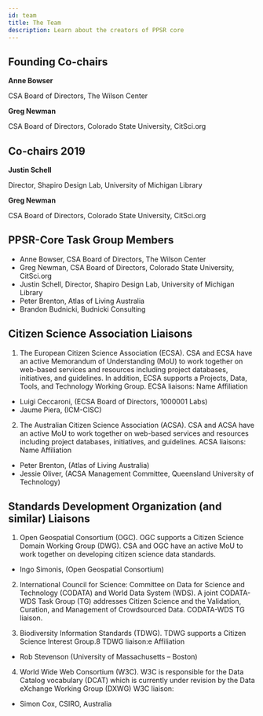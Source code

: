 ```yaml
---
id: team
title: The Team
description: Learn about the creators of PPSR core
---
```


## Founding Co-chairs

**Anne Bowser**

CSA Board of Directors, The Wilson Center

**Greg Newman**

CSA Board of Directors, Colorado State University, CitSci.org


## Co-chairs 2019

**Justin Schell**

Director, Shapiro Design Lab, University of Michigan Library

**Greg Newman**

CSA Board of Directors, Colorado State University, CitSci.org

## PPSR-Core Task Group Members
-	Anne Bowser, CSA Board of Directors, The Wilson Center
-	Greg Newman, CSA Board of Directors, Colorado State University, CitSci.org
-	Justin Schell, Director, Shapiro Design Lab, University of Michigan Library
-	Peter Brenton, Atlas of Living Australia
-   Brandon Budnicki, Budnicki Consulting

## Citizen Science Association Liaisons
1. The European Citizen Science Association (ECSA). CSA and ECSA have an active Memorandum of Understanding (MoU) to work together on web-based services and resources including project databases, initiatives, and guidelines. In addition, ECSA supports a Projects, Data, Tools, and Technology Working Group. ECSA liaisons:
Name Affiliation
-	Luigi Ceccaroni, (ECSA Board of Directors, 1000001 Labs)
-	Jaume Piera, (ICM-CISC)

2. The Australian Citizen Science Association (ACSA). CSA and ACSA have an active MoU to work together on web-based services and resources including project databases, initiatives, and guidelines. ACSA liaisons:
Name Affiliation
-	Peter Brenton, (Atlas of Living Australia)
-	Jessie Oliver, (ACSA Management Committee, Queensland University of Technology)

## Standards Development Organization (and similar) Liaisons
1. Open Geospatial Consortium (OGC). OGC supports a Citizen Science Domain Working Group (DWG). 
CSA and OGC have an active MoU to work together on developing citizen science data standards.
- Ingo Simonis, (Open Geospatial Consortium)

2. International Council for Science: Committee on Data for Science and Technology (CODATA) and World Data System (WDS). 
A joint CODATA-WDS Task Group (TG) addresses Citizen Science and the Validation, Curation, and Management of Crowdsourced Data.
CODATA-WDS TG liaison.

3. Biodiversity Information Standards (TDWG). TDWG supports a Citizen Science Interest Group.8 TDWG liaison:e Affiliation
- Rob Stevenson (University of Massachusetts – Boston)

4. World Wide Web Consortium (W3C). W3C is responsible for the Data Catalog vocabulary (DCAT) which is currently under revision by the Data eXchange Working Group (DXWG) W3C liaison:
- Simon Cox, CSIRO, Australia

